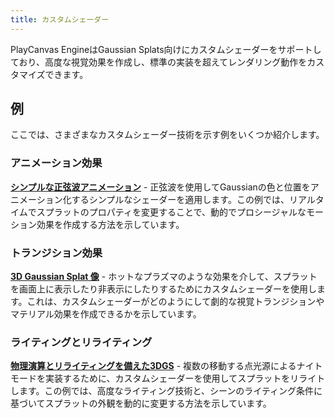 ```yaml
---
title: カスタムシェーダー
---
```


PlayCanvas EngineはGaussian Splats向けにカスタムシェーダーをサポートしており、高度な視覚効果を作成し、標準の実装を超えてレンダリング動作をカスタマイズできます。

## 例

ここでは、さまざまなカスタムシェーダー技術を示す例をいくつか紹介します。

### アニメーション効果

[**シンプルな正弦波アニメーション**](https://playcanvas.github.io/#/gaussian-splatting/multi-splat) - 正弦波を使用してGaussianの色と位置をアニメーション化するシンプルなシェーダーを適用します。この例では、リアルタイムでスプラットのプロパティを変更することで、動的でプロシージャルなモーション効果を作成する方法を示しています。

### トランジション効果

[**3D Gaussian Splat 像**](https://playcanvas.com/project/1224723/overview/3d-gaussian-splat-statues) - ホットなプラズマのような効果を介して、スプラットを画面上に表示したり非表示にしたりするためにカスタムシェーダーを使用します。これは、カスタムシェーダーがどのようにして劇的な視覚トランジションやマテリアル効果を作成できるかを示しています。

### ライティングとリライティング

[**物理演算とリライティングを備えた3DGS**](https://playcanvas.com/project/1358087/overview/3dgs-with-physics-and-relighting) - 複数の移動する点光源によるナイトモードを実装するために、カスタムシェーダーを使用してスプラットをリライトします。この例では、高度なライティング技術と、シーンのライティング条件に基づいてスプラットの外観を動的に変更する方法を示しています。
